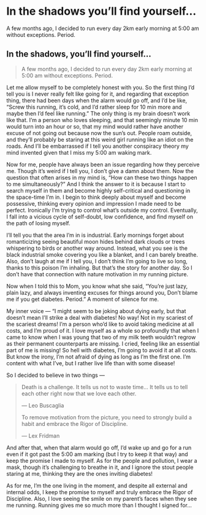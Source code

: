 # In the shadows you’ll find yourself…

A few months ago, I decided to run every day 2km early morning at 5:00 am without exceptions. Period.

## In the shadows, you’ll find yourself… <a id="a405"></a>

> A few months ago, I decided to run every day 2km early morning at 5:00 am without exceptions. Period.

Let me allow myself to be completely honest with you. So the first thing I’d tell you is I never really felt like going for it, and regarding that exception thing, there had been days when the alarm would go off, and I’d be like, “Screw this running, it’s cold, and I’d rather sleep for 10 min more and maybe then I’d feel like running.” The only thing is my brain doesn’t work like that. I’m a person who loves sleeping, and that seemingly minute 10 min would turn into an hour or so, that my mind would rather have another excuse of not going out because now the sun’s out. People roam outside, and they’ll probably be staring at this weird girl running like an idiot on the roads. And I’ll be embarrassed if I tell you another conspiracy theory my mind invented given that I miss my 5:00 am waking mark.

Now for me, people have always been an issue regarding how they perceive me. Though it’s weird if I tell you, I don’t give a damn about them. Now the question that often arises in my mind is, “How can these two things happen to me simultaneously?” And I think the answer to it is because I start to search myself in them and become highly self-critical and questioning in the space-time I’m in. I begin to think deeply about myself and become possessive, thinking every opinion and impression I made need to be perfect. Ironically I’m trying to control what’s outside my control. Eventually, I fall into a vicious cycle of self-doubt, low confidence, and find myself on the path of losing myself.

I’ll tell you that the area I’m in is industrial. Early mornings forget about romanticizing seeing beautiful moon hides behind dark clouds or trees whispering to birds or another way around. Instead, what you see is the black industrial smoke covering you like a blanket, and I can barely breathe. Also, don’t laugh at me if I tell you, I don’t think I’m going to live so long, thanks to this poison I’m inhaling. But that’s the story for another day. So I don’t have that connection with nature motivation in my running picture.

Now when I told this to Mom, you know what she said, “You’re just lazy, plain lazy, and always inventing excuses for things around you, Don’t blame me if you get diabetes. Period.” A moment of silence for me.

My inner voice — “I might seem to be joking about dying early, but that doesn’t mean I’ll strike a deal with diabetes! No way! Not in my scariest of the scariest dreams! I’m a person who’d like to avoid taking medicine at all costs, and I’m proud of it. I love myself as a whole so profoundly that when I came to know when I was young that two of my milk teeth wouldn’t regrow as their permanent counterparts are missing. I cried, feeling like an essential part of me is missing! So hell with diabetes, I’m going to avoid it at all costs. But know the irony, I’m not afraid of dying as long as I’m the first one. I’m content with what I’ve, but I rather live life than with some disease!

So I decided to believe in two things —

> Death is a challenge. It tells us not to waste time… It tells us to tell each other right now that we love each other.
>
> — Leo Buscaglia
>
> To remove motivation from the picture, you need to strongly build a habit and embrace the Rigor of Discipline.
>
> — Lex Fridman

And after that, when that alarm would go off, I’d wake up and go for a run even if it got past the 5:00 am marking \(but I try to keep it that way\) and keep the promise I made to myself. As for the people and pollution, I wear a mask, though it’s challenging to breathe in it, and I ignore the stout people staring at me, thinking they are the ones inviting diabetes!

As for me, I’m the one living in the moment, and despite all external and internal odds, I keep the promise to myself and truly embrace the Rigor of Discipline. Also, I love seeing the smile on my parent’s faces when they see me running. Running gives me so much more than I thought I signed for…

